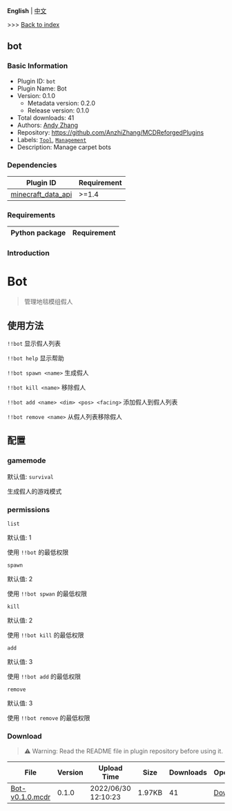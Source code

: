 **English** | [中文](readme-zh_cn.md)

\>\>\> [Back to index](/readme.md)

## bot

### Basic Information

- Plugin ID: `bot`
- Plugin Name: Bot
- Version: 0.1.0
  - Metadata version: 0.2.0
  - Release version: 0.1.0
- Total downloads: 41
- Authors: [Andy Zhang](https://github.com/AnzhiZhang)
- Repository: https://github.com/AnzhiZhang/MCDReforgedPlugins
- Labels: [`Tool`](/labels/tool/readme.md), [`Management`](/labels/management/readme.md)
- Description: Manage carpet bots

### Dependencies

| Plugin ID | Requirement |
| --- | --- |
| [minecraft_data_api](/plugins/minecraft_data_api/readme.md) | \>=1.4 |

### Requirements

| Python package | Requirement |
| --- | --- |

### Introduction

# Bot

> 管理地毯模组假人

## 使用方法

`!!bot` 显示假人列表

`!!bot help` 显示帮助

`!!bot spawn <name>` 生成假人

`!!bot kill <name>` 移除假人

`!!bot add <name> <dim> <pos> <facing>` 添加假人到假人列表

`!!bot remove <name>` 从假人列表移除假人

## 配置

### gamemode

默认值: `survival`

生成假人的游戏模式

### permissions

`list`

默认值: 1

使用 `!!bot` 的最低权限

`spawn`

默认值: 2

使用 `!!bot spwan` 的最低权限

`kill`

默认值: 2

使用 `!!bot kill` 的最低权限

`add`

默认值: 3

使用 `!!bot add` 的最低权限

`remove`

默认值: 3

使用 `!!bot remove` 的最低权限

### Download

> :warning: Warning: Read the README file in plugin repository before using it.

| File | Version | Upload Time | Size | Downloads | Operations |
| --- | --- | --- | --- | --- | --- |
| [Bot-v0.1.0.mcdr](https://github.com/AnzhiZhang/MCDReforgedPlugins/releases/tag/bot-v0.1.0) | 0.1.0 | 2022/06/30 12:10:23 | 1.97KB | 41 | [Download](https://github.com/AnzhiZhang/MCDReforgedPlugins/releases/download/bot-v0.1.0/Bot-v0.1.0.mcdr) |

